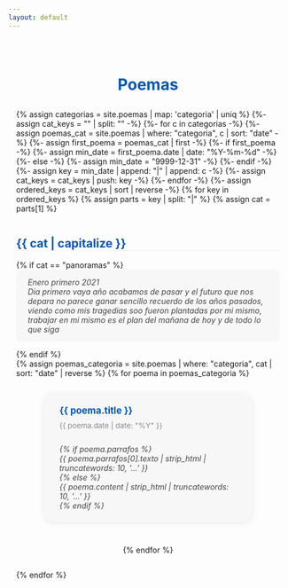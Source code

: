 ```yaml
---
layout: default
---
```


<div class="container" style="max-width:900px; margin:auto; padding:2em 1em;">
  <h1 style="color:#0056b3; font-size:2em; text-align:center; margin-bottom:1em;">Poemas</h1>
  <div id="poemas-disclaimer-bar" style="background:#fffbe6; border:1px solid #ffe58f; color:#8c6d1f; padding:1.2em 2em; border-radius:18px; max-width:600px; margin:0 auto 2em auto; font-size:1.15em; text-align:justify; box-shadow:0 4px 24px rgba(0,0,0,0.12); position:relative; display:none;">
    <button id="poemas-disclaimer-close" style="position:absolute; top:10px; right:16px; background:none; border:none; font-size:1.3em; color:#8c6d1f; cursor:pointer;">&times;</button>
    <strong>Disclaimer</strong><br><br>
  Los poemas aquí presentados son obras originales de Carlos Wolf y forman parte de un archivo histórico personal. Este espacio tiene como objetivo la expresión libre y no está destinado a la venta de ningún producto. Se trata de un blog de poemas, es decir, un sitio a razon de diario o libreta informal. Si deseas contactar al autor para cualquier consulta o propuesta, puedes hacerlo a través de su cuenta de Instagram:<br>
      <a href="https://www.instagram.com/cwolf_imc/" target="_blank" rel="noopener" style="color:#0056b3; text-decoration:none;">@cwolf_imc</a>.<br><br>
       <span style="font-size:0.95em; color:#6c5d2f;">Nota: Este disclaimer fue hecho a petición de Gabriel Kryger. para no herir suceptibilidades de poetas y poetisas</span><br>

    <button id="poemas-disclaimer-hide-btn" style="margin-top:1em; padding:0.6em 2em; background:#ffe58f; color:#8c6d1f; border:none; border-radius:8px; font-size:1em; cursor:pointer;">No mostrar de nuevo</button>
  </div>
  <script>
    function showDisclaimerBar() {
      var bar = document.getElementById('poemas-disclaimer-bar');
      if (!localStorage.getItem('poemasDisclaimerHidden')) {
        bar.style.display = 'block';
      }
      document.getElementById('poemas-disclaimer-close').onclick = function() {
        bar.style.display = 'none';
      };
      document.getElementById('poemas-disclaimer-hide-btn').onclick = function() {
        bar.style.display = 'none';
        localStorage.setItem('poemasDisclaimerHidden', 'true');
      };
    }
    document.addEventListener('DOMContentLoaded', showDisclaimerBar);
  </script>
  {% assign categorias = site.poemas | map: 'categoria' | uniq %}
  {%- assign cat_keys = "" | split: "" -%}
  {%- for c in categorias -%}
    {%- assign poemas_cat = site.poemas | where: "categoria", c | sort: "date" -%}
    {%- assign first_poema = poemas_cat | first -%}
    {%- if first_poema -%}
      {%- assign min_date = first_poema.date | date: "%Y-%m-%d" -%}
    {%- else -%}
      {%- assign min_date = "9999-12-31" -%}
    {%- endif -%}
    {%- assign key = min_date | append: "|" | append: c -%}
    {%- assign cat_keys = cat_keys | push: key -%}
  {%- endfor -%}
  {%- assign ordered_keys = cat_keys | sort | reverse -%}
  {% for key in ordered_keys %}
    {% assign parts = key | split: "|" %}
    {% assign cat = parts[1] %}
    <h2 style="margin-top:2em; color:#0056b3; border-bottom:1px solid #eee;">{{ cat | capitalize }}</h2>
    {% if cat == "panoramas" %}
      <div style="background:#f7f7f7; padding:1em 1.5em; margin-bottom:1em; font-style:italic; color:#444; border-radius:8px;">
        Enero primero 2021<br>
        Dia primero vaya año acabamos de pasar y el futuro que nos depara no parece ganar sencillo recuerdo de los años pasados, viendo como mis tragedias soo fueron plantadas por mi mismo, trabajar en mi mismo es el plan del mañana de hoy y de todo lo que siga
      </div>
    {% endif %}
    <div class="poemas-list" style="display:flex; flex-wrap:wrap; gap:2em; justify-content:center; margin-bottom:2em;">
  {% assign poemas_categoria = site.poemas | where: "categoria", cat | sort: "date" | reverse %}
      {% for poema in poemas_categoria %}
        <div class="poema-card" style="background:#f7f7f7; border-radius:18px; box-shadow:0 2px 12px rgba(0,0,0,0.08); padding:1.5em 2em; max-width:320px; min-width:220px; margin-bottom:1em; display:flex; flex-direction:column; align-items:flex-start;">
          <a href="{{ site.baseurl }}{{ poema.url }}" style="font-size:1.2em; font-weight:bold; color:#0056b3; text-decoration:none; margin-bottom:0.5em;">{{ poema.title }}</a>
          <span style="color:#888; font-size:0.95em; margin-bottom:0.7em;">{{ poema.date | date: "%Y" }}</span>
          <span style="color:#444; font-size:1em; font-style:italic; white-space:pre-line;">
            {% if poema.parrafos %}
              {{ poema.parrafos[0].texto | strip_html | truncatewords: 10, '...' }}
            {% else %}
              {{ poema.content | strip_html | truncatewords: 10, '...' }}
            {% endif %}
          </span>
        </div>
      {% endfor %}
    </div>
  {% endfor %}
</div>
<style>
.poemas-list { display:flex; flex-wrap:wrap; gap:2em; justify-content:center; }
.poema-card { background:#f7f7f7; border-radius:18px; box-shadow:0 2px 12px rgba(0,0,0,0.08); padding:1.5em 2em; max-width:320px; min-width:220px; margin-bottom:1em; display:flex; flex-direction:column; align-items:flex-start; }
@media (max-width: 700px) {
  .poemas-list { flex-direction:column; gap:1em; align-items:center; }
  .poema-card { max-width:98vw; min-width:0; width:100%; }
}
</style>
